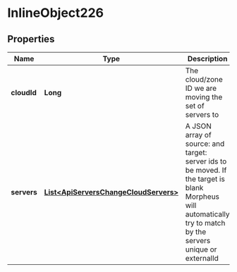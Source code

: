 

# InlineObject226

## Properties

Name | Type | Description | Notes
------------ | ------------- | ------------- | -------------
**cloudId** | **Long** | The cloud/zone ID we are moving the set of servers to |  [optional]
**servers** | [**List&lt;ApiServersChangeCloudServers&gt;**](ApiServersChangeCloudServers.md) | A JSON array of source: and target: server ids to be moved. If the target is blank Morpheus will automatically try to match by the servers unique or externalId |  [optional]



